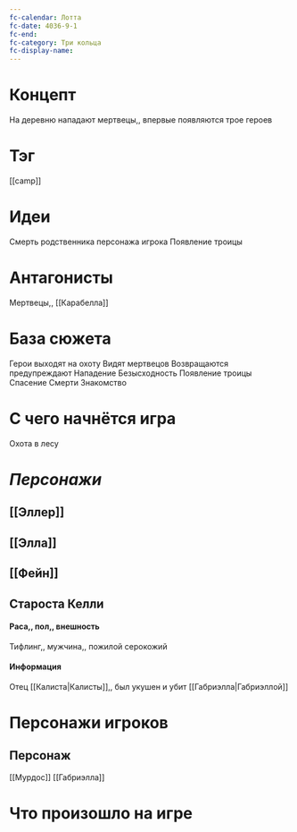 ```yaml
---
fc-calendar: Лотта
fc-date: 4036-9-1
fc-end: 
fc-category: Три кольца
fc-display-name:
---
```

# Концепт
На деревню нападают мертвецы,, впервые появляются трое героев
# Тэг
[[camp]]
# Идеи
Смерть родственника персонажа игрока
Появление троицы
# Антагонисты
Мертвецы,, [[Карабелла]]
# База сюжета
Герои выходят на охоту
Видят мертвецов
Возвращаются предупреждают
Нападение
Безысходность
Появление троицы
Спасение
Смерти
Знакомство
# С чего начнётся игра
Охота в лесу
# *Персонажи*
## [[Эллер]]
## [[Элла]]
## [[Фейн]]
## Староста Келли
#### Раса,, пол,, внешность
Тифлинг,, мужчина,, пожилой серокожий
#### Информация
Отец [[Калиста|Калисты]],, был укушен и убит [[Габриэлла|Габриэллой]]
# Персонажи игроков
## Персонаж
[[Мурдос]]
[[Габриэлла]]
# Что произошло на игре
